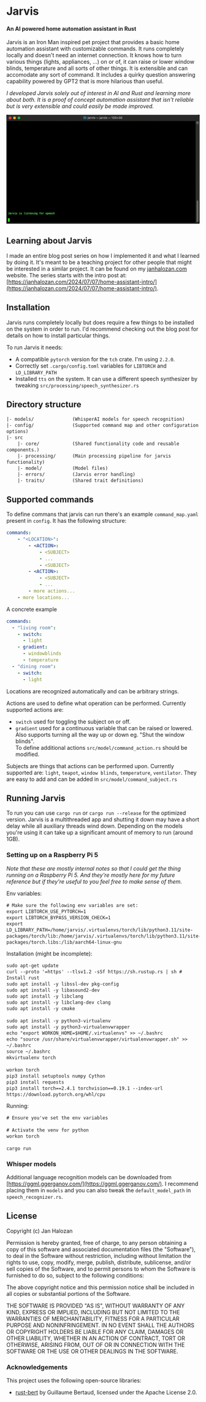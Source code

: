 # Jarvis
#### An AI powered home automation assistant in Rust

Jarvis is an Iron Man inspired pet project that provides a basic home automation assistant with customizable commands. It runs completely locally and doesn't need an internet connection. It knows how to turn various things (lights, appliances, ...) on or of, it can raise or lower window blinds, temperature and all sorts of other things. It is extensible and can accomodate any sort of command. It includes a quirky question answering capability powered by GPT2 that is more hilarious than useful.

_I developed Jarvis solely out of interest in AI and Rust and learning more about both. It is a proof of concept automation assistant that isn't reliable but is very extensible and could easily be made improved._

![Jarvis at work](jarvis.gif)

## Learning about Jarvis

I made an entire blog post series on how I implemented it and what I learned by doing it. It's meant to be a teaching project for other people that might be interested in a similar project. It can be found on my [janhalozan.com](https://janhalozan.com) website. The series starts with the intro post at: [https://janhalozan.com/2024/07/07/home-assistant-intro/](https://janhalozan.com/2024/07/07/home-assistant-intro/).

## Installation

Jarvis runs completely locally but does require a few things to be installed on the system in order to run. I'd recommend checking out the blog post for details on how to install particular things.

To run Jarvis it needs:
- A compatible `pytorch` version for the `tch` crate. I'm using `2.2.0`.
- Correctly set `.cargo/config.toml` variables for `LIBTORCH` and `LD_LIBRARY_PATH`
- Installed `tts` on the system. It can use a different speech synthesizer by tweaking `src/processing/speech_synthesizer.rs`


## Directory structure
```
|- models/              (WhisperAI models for speech recognition)
|- config/              (Supported command map and other configuration options)
|- src
    |- core/            (Shared functionality code and reusable components.)
    |- processing/      (Main processing pipeline for jarvis functionality)
    |- model/           (Model files)
    |- errors/          (Jarvis error handling)
    |- traits/          (Shared trait definitions)
```

## Supported commands

To define commans that jarvis can run there's an example `command_map.yaml` present in `config`. It has the following structure:
```yaml
commands:
    - "<LOCATION>":
        - <ACTION>:
            - <SUBJECT>
            - ...
            - <SUBJECT>
        - <ACTION>:
            - <SUBJECT>
            - ...
        - more actions...
    - more locations...
```

A concrete example
```yaml
commands:
  - "living room":
    - switch:
      - light
    - gradient:
      - windowblinds
      - temperature
  - "dining room":
    - switch:
      - light
```

Locations are recognized automatically and can be arbitrary strings.  

Actions are used to define what operation can be performed. Currently supported actions are:
- `switch` used for toggling the subject on or off. 
- `gradient` used for a continuous variable that can be raised or lowered. Also supports turning all the way up or down eg. "Shut the window blinds".  
To define additional actions `src/model/command_action.rs` should be modified.

Subjects are things that actions can be performed upon. Currently supported are: `light`, `teapot`, `window blinds`, `temperature`, `ventilator`. They are easy to add and can be added in `src/model/command_subject.rs`

## Running Jarvis

To run you can use `cargo run` or `cargo run --release` for the optimized version.
Jarvis is a multithreaded app and shutting it down may have a short delay while all auxiliary threads wind down. Depending on the models you're using it can take up a significant amount of memory to run (around 1GB).

### Setting up on a Raspberry Pi 5

_Note that these are mostly internal notes so that I could get the thing running on a Raspberry Pi 5. And they're mostly here for my future reference but if they're useful to you feel free to make sense of them._

Env variables:

```shell
# Make sure the following env variables are set:
export LIBTORCH_USE_PYTORCH=1
export LIBTORCH_BYPASS_VERSION_CHECK=1
export LD_LIBRARY_PATH=/home/jarvis/.virtualenvs/torch/lib/python3.11/site-packages/torch/lib:/home/jarvis/.virtualenvs/torch/lib/python3.11/site-packages/torch.libs:/lib/aarch64-linux-gnu
```

Installation (might be incomplete):

```shell
sudo apt-get update
curl --proto '=https' --tlsv1.2 -sSf https://sh.rustup.rs | sh # Install rust
sudo apt install -y libssl-dev pkg-config
sudo apt install -y libasound2-dev
sudo apt install -y libclang
sudo apt install -y libclang-dev clang
sudo apt install -y cmake

sudo apt install -y python3-virtualenv
sudo apt install -y python3-virtualenvwrapper
echo "export WORKON_HOME=$HOME/.virtualenvs" >> ~/.bashrc
echo "source /usr/share/virtualenvwrapper/virtualenvwrapper.sh" >> ~/.bashrc
source ~/.bashrc
mkvirtualenv torch

workon torch
pip3 install setuptools numpy Cython
pip3 install requests
pip3 install torch==2.4.1 torchvision==0.19.1 --index-url https://download.pytorch.org/whl/cpu
```

Running:

```shell
# Ensure you've set the env variables

# Activate the venv for python
workon torch

cargo run
```

### Whisper models

Additional language recognition models can be downloaded from [https://ggml.ggerganov.com/](https://ggml.ggerganov.com/). I recommend placing them in `models` and you can also tweak the `default_model_path` in `speech_recognizer.rs`.

## License

Copyright (c) Jan Halozan

Permission is hereby granted, free of charge, to any person obtaining
a copy of this software and associated documentation files (the
"Software"), to deal in the Software without restriction, including
without limitation the rights to use, copy, modify, merge, publish,
distribute, sublicense, and/or sell copies of the Software, and to
permit persons to whom the Software is furnished to do so, subject to
the following conditions:

The above copyright notice and this permission notice shall be
included in all copies or substantial portions of the Software.

THE SOFTWARE IS PROVIDED "AS IS", WITHOUT WARRANTY OF ANY KIND,
EXPRESS OR IMPLIED, INCLUDING BUT NOT LIMITED TO THE WARRANTIES OF
MERCHANTABILITY, FITNESS FOR A PARTICULAR PURPOSE AND
NONINFRINGEMENT. IN NO EVENT SHALL THE AUTHORS OR COPYRIGHT HOLDERS BE
LIABLE FOR ANY CLAIM, DAMAGES OR OTHER LIABILITY, WHETHER IN AN ACTION
OF CONTRACT, TORT OR OTHERWISE, ARISING FROM, OUT OF OR IN CONNECTION
WITH THE SOFTWARE OR THE USE OR OTHER DEALINGS IN THE SOFTWARE.

### Acknowledgements

This project uses the following open-source libraries:

- [rust-bert](https://github.com/guillaume-be/rust-bert) by Guillaume Bertaud, licensed under the Apache License 2.0.
